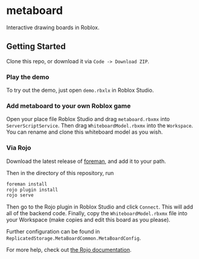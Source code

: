 # metaboard

Interactive drawing boards in Roblox.

## Getting Started
Clone this repo, or download it via `Code -> Download ZIP`.

### Play the demo
To try out the demo, just open `demo.rbxlx` in Roblox Studio.

### Add metaboard to your own Roblox game

Open your place file Roblox Studio and drag `metaboard.rbxmx` into
`ServerScriptService`. Then drag `WhiteboardModel.rbxmx` into the `Workspace`.
You can rename and clone this whiteboard model as you wish.

### Via Rojo

Download the latest release of [foreman](https://github.com/Roblox/foreman),
and add it to your path.

Then in the directory of this repository,
run
```bash
foreman install
rojo plugin install
rojo serve
```

Then go to the Rojo plugin in Roblox Studio and click `Connect`.
This will add all of the backend code. Finally, copy the `WhiteboardModel.rbxmx`
file into your Workspace (make copies and edit this board as you please).

Further configuration can be found in `ReplicatedStorage.MetaBoardCommon.MetaBoardConfig`.

For more help, check out [the Rojo documentation](https://rojo.space/docs).